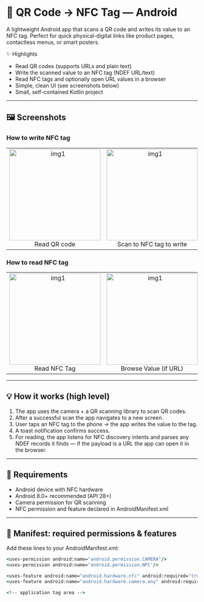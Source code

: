 # 📱 QR Code → NFC Tag — Android

A lightweight Android app that scans a QR code and writes its value to an NFC tag. Perfect for quick physical-digital links like product pages, contactless menus, or smart posters.

✨ Highlights
- Read QR codes (supports URLs and plain text)
- Write the scanned value to an NFC tag (NDEF URL/text)
- Read NFC tags and optionally open URL values in a browser
- Simple, clean UI (see screenshots below)
- Small, self-contained Kotlin project
  
---

## 🖼️ Screenshots

### How to write NFC tag
<table>
  <tr>
    <td align="center"><img src="https://github.com/user-attachments/assets/db25f30b-9016-4260-b2e9-06c07b950229" alt="img1" width="240"/><br/>Read QR code</td>
    <td align="center"><img src="https://github.com/user-attachments/assets/8eae7461-9810-4023-9ab0-0af5504f6718" alt="img1" width="240"/><br/>Scan to NFC tag to write</td>
    <td align="center"><img src="https://github.com/user-attachments/assets/0b30dbf6-6f23-4a45-8c77-da7424395215" alt="img1" width="240"/><br/>Success notification</td>
  </tr>
</table>

### How to read NFC tag
<table>
  <tr>
  <td align="center"><img src="https://github.com/user-attachments/assets/e6d69acc-eada-4618-be20-7dcb0312eae4" alt="img1" width="240"/><br/>Read NFC Tag</td>
  <td align="center"><img src="https://github.com/user-attachments/assets/564198a1-f66a-4a11-9782-4b39142de459" alt="img1" width="240"/><br/>Browse Value (if URL)</td>
  <td align="center"><img src="https://github.com/user-attachments/assets/48e8afa6-4cc8-4e1d-8c94-12949688fcec" alt="img1" width="240"/><br/>NFC tag</td>
  </tr>
</table>

--- 

## 💡 How it works (high level)
1. The app uses the camera + a QR scanning library to scan QR codes.
2. After a successful scan the app navigates to a new screen.
3. User taps an NFC tag to the phone → the app writes the value to the tag.
4. A toast notification confirms success.
5. For reading, the app listens for NFC discovery intents and parses any NDEF records it finds — if the payload is a URL the app can open it in the browser.

---

## 🔧 Requirements
- Android device with NFC hardware
- Android 8.0+ recommended (API 28+)
- Camera permission for QR scanning
- NFC permission and feature declared in AndroidManifest.xml

--- 

## 🔌 Manifest: required permissions & features
Add these lines to your AndroidManifest.xml:
```cmd
<uses-permission android:name="android.permission.CAMERA"/>
<uses-permission android:name="android.permission.NFC"/>

<uses-feature android:name="android.hardware.nfc" android:required="true"/>
<uses-feature android:name="android.hardware.camera.any" android:required="true"/>

<!-- application tag area -->
```

